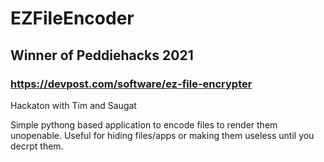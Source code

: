 # EZFileEncoder
## Winner of Peddiehacks 2021
### https://devpost.com/software/ez-file-encrypter
Hackaton with Tim and Saugat

Simple pythong based application to encode files to render them unopenable. Useful for hiding files/apps or making them useless until you decrpt them.
